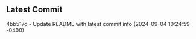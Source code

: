 
## Latest Commit
4bb517d - Update README with latest commit info (2024-09-04 10:24:59 -0400) <Yunxi-Zhou>
